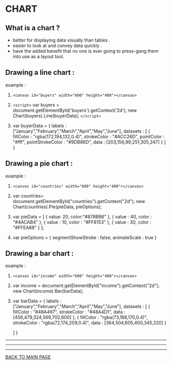 # **CHART**

## **What is a chart ?**
* better for displaying data visually than tables .
* easier to look at and convey data quickly .
* have the added benefit that no one is ever going to press-gang them into use as a layout tool.


## **Drawing a line chart :**

example :
1. `<canvas id="buyers" width="600" height="400"></canvas>`

2. `<script>`
    var buyers = document.getElementById('buyers').getContext('2d');
    new Chart(buyers).Line(buyerData);
  `</script>`

3. var buyerData = {
	labels : ["January","February","March","April","May","June"],
	datasets : [
		{
			fillColor : "rgba(172,194,132,0.4)",
			strokeColor : "#ACC26D",
			pointColor : "#fff",
			pointStrokeColor : "#9DB86D",
			data : [203,156,99,251,305,247]
		}
	]
}


## **Drawing a pie chart :**

example :
1. `<canvas id="countries" width="600" height="400"></canvas>`

2. var countries= document.getElementById("countries").getContext("2d");
   new Chart(countries).Pie(pieData, pieOptions);

3. var pieData = [
	{
		value: 20,
		color:"#878BB6"
	},
	{
		value : 40,
		color : "#4ACAB4"
	},
	{
		value : 10,
		color : "#FF8153"
	},
	{
		value : 30,
		color : "#FFEA88"
	}
];

4. var pieOptions = {
	segmentShowStroke : false,
	animateScale : true
}


## **Drawing a bar chart :**

example :
1. `<canvas id="income" width="600" height="400"></canvas>`

2. var income = document.getElementById("income").getContext("2d");
   new Chart(income).Bar(barData);

3. var barData = {
	labels : ["January","February","March","April","May","June"],
	datasets : [
		{
			fillColor : "#48A497",
			strokeColor : "#48A4D1",
			data : [456,479,324,569,702,600]
		},
		{
			fillColor : "rgba(73,188,170,0.4)",
			strokeColor : "rgba(72,174,209,0.4)",
			data : [364,504,605,400,345,320]
		}

	]
}


***
***
***
[BACK TO MAIN PAGE](https://github.com/farahalwahaibi/Reading-Notes/blob/main/README.md)

